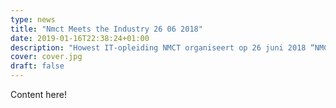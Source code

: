 ```yaml
---
type: news
title: "Nmct Meets the Industry 26 06 2018"
date: 2019-01-16T22:38:24+01:00
description: "Howest IT-opleiding NMCT organiseert op 26 juni 2018 “NMCT meets the industry”, een namiddag waarop de samenwerking tussen de bedrijfswereld en NMCT-studenten in de verf wordt gezet."
cover: cover.jpg
draft: false
---
```


Content here!
